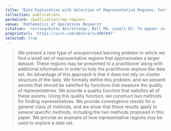 ```yaml
---
title: "Data Exploration with Selection of Representative Regions: Formulation, Axioms, Methods, and Consistency"
collection: publications
permalink: /publication/rep-regions
venue: 'Mathematics of Operations Research'
citation: '<strong>Estes AS</strong>, Ball MO, Lovell DJ. To appear in <i>Mathematics of Operations Research</i>.'
preprinturl: 'https://ssrn.com/abstract=3005997'
selected: true
---
```

> We present a new type of unsupervised learning problem in which we find a small set of representative regions that approximates a larger dataset. These regions may be presented to a practitioner along with additional information in order to help the practitioner explore the data set. An advantage of this approach is that it does not rely on cluster structure of the data. We formally define this problem, and we present axioms that should be satisfied by functions that measure the quality of representatives. We provide a quality function that satisfies all of these axioms. Using this quality function, we construct two methods for finding representatives. We provide convergence results for a general class of methods, and we show that these results apply to several specific methods, including the two methods proposed in this paper. We provide an example of how representative regions may be used to explore a data set.

